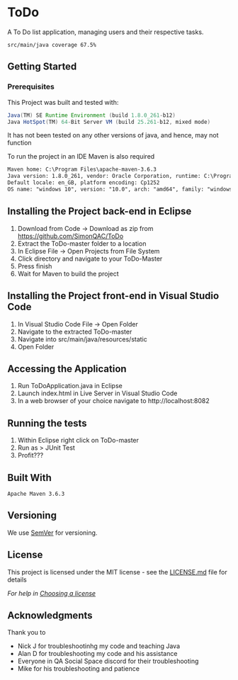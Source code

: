 
# ToDo

A To Do list application, managing users and their respective tasks.

```src/main/java coverage 67.5%```

## Getting Started

### Prerequisites

This Project was built and tested with:

```java version "1.8.0_261"
Java(TM) SE Runtime Environment (build 1.8.0_261-b12)
Java HotSpot(TM) 64-Bit Server VM (build 25.261-b12, mixed mode)
```

It has not been tested on any other versions of java, and hence, may not function

To run the project in an IDE Maven is also required

```Apache Maven 3.6.3 (cecedd343002696d0abb50b32b541b8a6ba2883f)
Maven home: C:\Program Files\apache-maven-3.6.3
Java version: 1.8.0_261, vendor: Oracle Corporation, runtime: C:\Program Files\Java\jdk1.8.0_261\jre
Default locale: en_GB, platform encoding: Cp1252
OS name: "windows 10", version: "10.0", arch: "amd64", family: "windows"
```



## Installing the Project back-end in Eclipse

1. Download from Code -> Download as zip from https://github.com/SimonQAC/ToDo
2. Extract the ToDo-master folder to a location
3. In Eclipse File -> Open Projects from File System
4. Click directory and navigate to your ToDo-Master
5. Press finish
6. Wait for Maven to build the project

## Installing the Project front-end in Visual Studio Code
1. In Visual Studio Code File -> Open Folder
2. Navigate to the extracted ToDo-master
3. Navigate into src/main/java/resources/static
4. Open Folder

## Accessing the Application

1. Run ToDoApplication.java in Eclipse
2. Launch index.html in Live Server in Visual Studio Code
3. In a web browser of your choice navigate to http://localhost:8082

## Running the tests

1. Within Eclipse right click on ToDo-master
2. Run as > JUnit Test
3. Profit???



## Built With

```Apache Maven 3.6.3```

## Versioning

We use [SemVer](http://semver.org/) for versioning.



## License

This project is licensed under the MIT license - see the [LICENSE.md](LICENSE.md) file for details 

*For help in [Choosing a license](https://choosealicense.com/)*

## Acknowledgments

Thank you to

* Nick J for troubleshootinhg my code and teaching Java
* Alan D for troubleshooting my code and his assistance
* Everyone in QA Social Space discord for their troubleshooting
* Mike for his troubleshooting and patience
